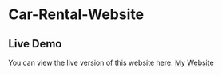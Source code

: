 # Car-Rental-Website
## Live Demo
You can view the live version of this website here: [My Website](https://mohit-semwal.github.io/Car-Rental-Website/)

